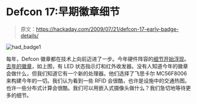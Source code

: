 # Defcon 17:早期徽章细节

> 原文：<https://hackaday.com/2009/07/21/defcon-17-early-badge-details/>

![had_badge1](img/25f427540fd3ce6d78c93efb99334875.png "had_badge1")

每年，Defcon 徽章都在技术上向前迈进了一步。今年硬件阵容的[细节开始浮现](https://forum.defcon.org/showthread.php?t=10655)。[去年的徽章](http://hackaday.com/2008/08/05/defcon-16-badge-details-released/)，如上图，有 LED 状态指示灯和红外收发器。没有人知道今年的徽章会做什么，但我们知道它有一个新的处理器。他们选择了飞思卡尔 MC56F8006 来构建今年的一切。我们认为看到一些 RFID 会很酷，也许是设施中的交通热图。也许一些分布式计算会很酷。我们可以用嵌入式摄像头做什么？我们急切地等待更多的细节。